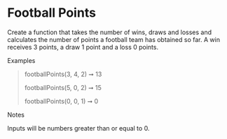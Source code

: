 # Football Points

Create a function that takes the number of wins, draws and losses and calculates the number of points a football team has obtained so far. A win receives 3 points, a draw 1 point and a loss 0 points.

Examples

>footballPoints(3, 4, 2) ➞ 13
>
 >footballPoints(5, 0, 2) ➞ 15
>
 >footballPoints(0, 0, 1) ➞ 0

Notes

Inputs will be numbers greater than or equal to 0.